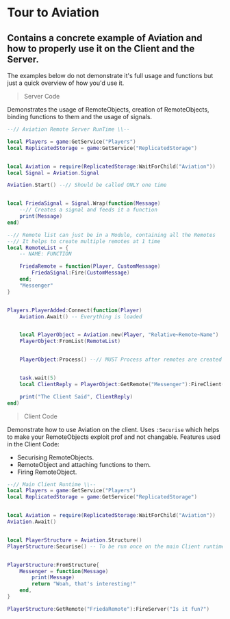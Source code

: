 
# Tour to Aviation

## Contains a concrete example of Aviation and how to properly use it on the Client and the Server.
The examples below do not demonstrate it's full usage and functions but just a quick overview of how you'd use it.


> Server Code

Demonstrates the usage of RemoteObjects, creation of RemoteObjects, binding functions to them and the usage of signals.

```lua
--// Aviation Remote Server RunTime \\--

local Players = game:GetService("Players")
local ReplicatedStorage = game:GetService("ReplicatedStorage")


local Aviation = require(ReplicatedStorage:WaitForChild("Aviation"))
local Signal = Aviation.Signal

Aviation.Start() --// Should be called ONLY one time


local FriedaSignal = Signal.Wrap(function(Message)
    --// Creates a signal and feeds it a function
    print(Message)
end)

--// Remote list can just be in a Module, containing all the Remotes
--// It helps to create multiple remotes at 1 time
local RemoteList = {
    -- NAME: FUNCTION

    FriedaRemote = function(Player, CustomMessage)
        FriedaSignal:Fire(CustomMessage)
    end;
    "Messenger"
}


Players.PlayerAdded:Connect(function(Player)
    Aviation.Await() -- Everything is loaded


    local PlayerObject = Aviation.new(Player, "Relative~Remote~Name")
    PlayerObject:FromList(RemoteList)


    PlayerObject:Process() --// MUST Process after remotes are created


    task.wait(5)
    local ClientReply = PlayerObject:GetRemote("Messenger"):FireClient("Hello world from Aviation!")

    print("The Client Said", ClientReply)
end)
```

> Client Code

Demonstrate how to use Aviation on the client. Uses `:Securise` which helps to make your RemoteObjects exploit prof and not changable. 
Features used in the Client Code: 

+ Securising RemoteObjects.
+ RemoteObject and attaching functions to them.
+ Firing RemoteObject.

```lua
--// Main Client Runtime \\--
local Players = game:GetService("Players")
local ReplicatedStorage = game:GetService("ReplicatedStorage")


local Aviation = require(ReplicatedStorage:WaitForChild("Aviation"))
Aviation.Await()


local PlayerStructure = Aviation.Structure()
PlayerStructure:Securise() -- To be run once on the main Client runtime


PlayerStructure:FromStructure{
    Messenger = function(Message)
        print(Message)
        return "Woah, that's interesting!"
    end,
}

PlayerStructure:GetRemote("FriedaRemote"):FireServer("Is it fun?")
```